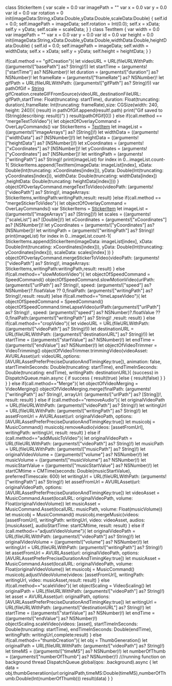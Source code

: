 class StickerItem
{
    var scale = 0.0
    var imagePath = ""
    var x = 0.0
    var y = 0.0
    var id = 0.0
    var rotation = 0
    init(imageData:String,xData:Double,yData:Double,scaleData:Double) {
        self.id = 0.0;
        self.imagePath = imageData;
        self.rotation = Int(0.0);
        self.x = xData;
        self.y = yData;
        self.scale = scaleData;
    }
}
class TextItem
{
    var width = 0.0
    var imagePath = ""
    var x = 0.0
    var y = 0.0
    var id = 0.0
    var height = 0.0
    init(imageData:String,xData:Double,yData:Double,widthData:Double,heightData:Double) {
        self.id = 0.0;
        self.imagePath = imageData;
        self.width = widthData;
        self.x = xData;
        self.y = yData;
        self.height = heightData;
    }
}

if(call.method == "gifCreation"){
                let videoURL   = URL(fileURLWithPath: ((arguments!["basePath"] as? String)!))
                let startTime = (arguments!["startTime"] as? NSNumber)!
                let duration  = (arguments!["duration"] as? NSNumber)!
                let frameRate = (arguments!["frameRate"] as? NSNumber)!
                let gifPath   = URL(fileURLWithPath: ((arguments!["gifPath"] as? String)!))
                var pathOfGif = [String]()
                gifCreation.createGIFFromSource(videoURL,destinationFileURL: gifPath,startTime: Float(truncating: startTime), duration: Float(truncating: duration),frameRate: Int(truncating: frameRate),size: CGSize(width: 240, height: 240)){ (result) in
                    pathOfGif.append(result!.path)
                    print("Gif saved to \(String(describing: result))")
                }
                result(pathOfGif[0])
            }
            else if(call.method == "mergeTextToVideo"){
                let objectOfOverlayCommand = OverLayCommands()
                var StickerItems = [TextItem]()
                let   imageList = ((arguments!["imageArrays"] as? [String])!)
                let  widthData = ((arguments!["widthData"] as? [NSNumber])!)
                let heightData = ((arguments!["heightData"] as? [NSNumber])!)
                let xCoordinates = (arguments!["xCoordinates"] as? [NSNumber])!
                let  yCoordinates = (arguments!["yCoordinates"] as? [NSNumber])!
                let writingPath = (arguments!["writingPath"] as? String)!
                print(imageList)
                for index in 0...imageList.count-1{
                    StickerItems.append(TextItem(imageData: imageList[index], xData: Double(Int(truncating: xCoordinates[index])), yData: Double(Int(truncating: yCoordinates[index])), widthData: Double(truncating: widthData[index]) ,heightData: Double(truncating: heightData[index])))
                }
                      objectOfOverlayCommand.mergeTextToVideo(videoPath: (arguments!["videoPath"] as? String)!, imageArrays: StickerItems,writingPath:writingPath,result: result)
            }else if(call.method == "mergeStickerToVideo"){
                let objectOfOverlayCommand = OverLayCommands()
                var StickerItems = [StickerItem]()
                let   imageList = ((arguments!["imageArrays"] as? [String])!)
                let  scales = ((arguments!["scaleList"] as? [Double])!)
                let xCoordinates = (arguments!["xCoordinates"] as? [NSNumber])!
                let  yCoordinates = (arguments!["yCoordinates"] as? [NSNumber])!
                let writingPath = (arguments!["writingPath"] as? String)!
                print(imageList)
                for index in 0...imageList.count-1{
                    StickerItems.append(StickerItem(imageData: imageList[index], xData: Double(Int(truncating: xCoordinates[index])), yData: Double(Int(truncating: yCoordinates[index])), scaleData: scales[index] ))
                }
                                objectOfOverlayCommand.mergeStickerToVideo(videoPath: (arguments!["videoPath"] as? String)!, imageArrays: StickerItems,writingPath:writingPath,result: result)
            }
            else if(call.method=="slowMotionVideo"){
                let objectOfSpeedCommand = SpeedCommand()
                objectOfSpeedCommand.slowMotionVideo(urlPath:(arguments!["urlPath"] as? String)!, speed: (arguments!["speed"] as? NSNumber)?.floatValue ?? 0,finalPath: (arguments!["writingPath"] as? String)!,result: result)
            }else if(call.method=="timeLapseVideo"){
                let objectOfSpeedCommand = SpeedCommand()
                objectOfSpeedCommand.timeLapseVideo(urlPath:(arguments!["urlPath"] as? String)! , speed: (arguments!["speed"] as? NSNumber)?.floatValue ?? 0,finalPath:(arguments!["writingPath"] as? String)! ,result: result)
            }
            else if(call.method=="cropVideo"){
                let videoURL   = URL(fileURLWithPath: ((arguments!["videoPath"] as? String)!))
                let destinationURL   = URL(fileURLWithPath: ((arguments!["destinationURL"] as? String)!))
                let  startTime = ((arguments!["startValue"] as? NSNumber)!)
                let  endTime = ((arguments!["endValue"] as? NSNumber)!)
                let objectOfVideoTrimmer = VideoTrimming()
                objectOfVideoTrimmer.trimmingVideo(videoAsset: AVURLAsset(url: videoURL,options: [AVURLAssetPreferPreciseDurationAndTimingKey:true]), animation: false, startTimeInSeconds: Double(truncating: startTime), endTimeInSeconds: Double(truncating: endTime), writingPath: destinationURL){ (success) in
                    DispatchQueue.main.async {
                        if success {
                            result(true)
                        }else {
                            result(false)
                        }
                    }
                }
            }  else if(call.method=="Merge"){
                let objectOfVideoMerging = VideoMerging()
                objectOfVideoMerging.merge(finalPath:  (arguments!["writingPath"] as? String)!, arrayUrl: (arguments!["urlPath"] as? [String])!, result: result)
            }
            else if (call.method=="removeAudio"){
                let originalVideoPath = URL(fileURLWithPath: (arguments!["videoPath"] as? String)!)
                let writingUrl =  URL(fileURLWithPath: (arguments!["writingPath"] as? String)!)
                let assetFromUrl =  AVURLAsset(url: originalVideoPath, options: [AVURLAssetPreferPreciseDurationAndTimingKey:true])
                let musicobj = MusicCommand()
                musicobj.removeAudio(videos: [assetFromUrl], writingPath: writingUrl, result: result)
             } else if (call.method=="addMusicToVideo"){
                let originalVideoPath = URL(fileURLWithPath: (arguments!["videoPath"] as? String)!)
                let musicPath = URL(fileURLWithPath: (arguments!["musicPath"] as? String)!)
                let originalVideoVolume = ((arguments!["volume"] as? NSNumber)!)
                let musicVolume = ((arguments!["musicVolume"] as? NSNumber)!)
                let  musicStartValue = ((arguments!["musicStartValue"] as? NSNumber)!)
                let startCMtime = CMTime(seconds: Double(musicStartValue), preferredTimescale: 600)
                let writingUrl =  URL(fileURLWithPath: (arguments!["writingPath"] as? String)!)
                let assetFromUrl =  AVURLAsset(url: originalVideoPath, options: [AVURLAssetPreferPreciseDurationAndTimingKey:true])
                let videoAsset = MusicCommand.Asset(localURL: originalVideoPath, volume: Float(originalVideoVolume))
                let musicAsset = MusicCommand.Asset(localURL: musicPath, volume: Float(musicVolume))
                let musicobj = MusicCommand()
                musicobj.mergeMusic(videos: [assetFromUrl], writingPath: writingUrl, video: videoAsset, audios: [musicAsset], audioStartTime: startCMtime, result: result)
            }
            else if (call.method=="adjustVideoVolume"){
                let originalVideoPath = URL(fileURLWithPath: (arguments!["videoPath"] as? String)!)
                let originalVideoVolume = ((arguments!["volume"] as? NSNumber)!)
                let writingUrl =  URL(fileURLWithPath: (arguments!["writingPath"] as? String)!)
                let assetFromUrl =  AVURLAsset(url: originalVideoPath, options: [AVURLAssetPreferPreciseDurationAndTimingKey:true])
                let musicAsset = MusicCommand.Asset(localURL: originalVideoPath, volume: Float(originalVideoVolume))
                let musicobj = MusicCommand()
                musicobj.adjustVideoVolume(videos: [assetFromUrl], writingPath: writingUrl, video: musicAsset,result: result)
            }
            else if(call.method=="scaleVideo"){
                let objectScaling = VideoScaling()
                let originalPath = URL(fileURLWithPath: (arguments!["videoPath"] as? String)!)
                let asset = AVURLAsset(url: originalPath, options: [AVURLAssetPreferPreciseDurationAndTimingKey:true])
                let writingUrl = URL(fileURLWithPath: (arguments!["destinationURL"] as? String)!)
                let  startTime = ((arguments!["startValue"] as? NSNumber)!)
                let  endTime = ((arguments!["endValue"] as? NSNumber)!)
                objectScaling.scaleVideo(videos: [asset], startTimeInSeconds: Double(truncating: startTime), endTimeInSeconds: Double(endTime), writingPath: writingUrl,complete:result)
            }
            else if(call.method=="thumbCreation"){
                let obj = ThumbGeneration()
                let originalPath = URL(fileURLWithPath: (arguments!["videoPath"] as? String)!)
                let  timeMS = ((arguments!["timeMS"] as? NSNumber)!)
                let  numberOfThumb = ((arguments!["numberOfThumb"] as? NSNumber)!)
                ///running function on background thread
                DispatchQueue.global(qos: .background).async {
                    let data =   obj.thumbGeneratiion(url:originalPath,timeMS:Double(timeMS),numberOfThumb:Double(Int(numberOfThumb)))
                    result(data)
                }
            }
